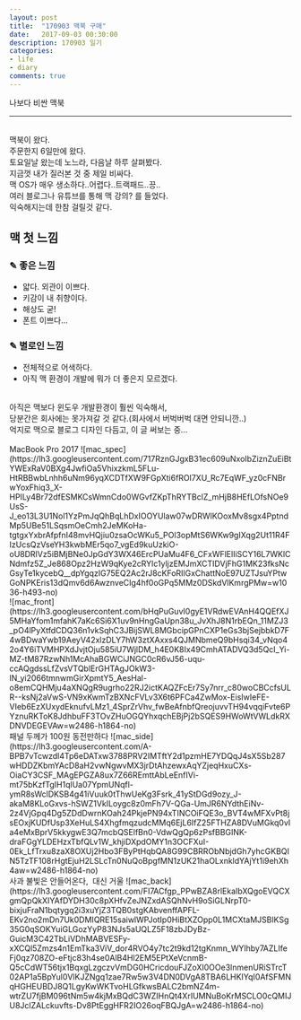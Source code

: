 ```yaml
---
layout: post
title:  "170903 맥북 구매"
date:   2017-09-03 00:30:00
description: 170903 일기
categories:
- life
- diary
comments: true
---
```


나보다 비싼 맥북

---
<br>
맥북이 왔다.<br>
주문한지 6일만에 왔다.<br>
토요일날 왔는데 노느라, 다음날 하루 살펴봤다.<br>
지금껏 내가 질러본 것 중 제일 비싸다.<br>
맥 OS가 매우 생소하다..어렵다..트랙패드..끙..<br>
여러 블로그나 유튜브를 통해 맥 강의? 를 들었다.<br>
익숙해지는데 한참 걸릴것 같다.<br>

## 맥 첫 느낌
### ✎ 좋은 느낌

- 얇다. 외관이 이쁘다.
- 키감이 내 취향이다.
- 해상도 굳!
- 폰트 이쁘다...

### ✎ 별로인 느낌
- 전체적으로 어색하다.
- 아직 맥 환경이 개발에 뭐가 더 좋은지 모르겠다.

<br>
아직은 맥보다 윈도우 개발환경이 훨씬 익숙해서,<br>
당분간은 회사에는 못가져갈 것 같다.(회사에서 버벅버벅 대면 안되니깐..)<br>
억지로 맥으로 블로그 디자인 다듬고, 이 글 써보는 중...
<br><br>
MacBook Pro 2017
![mac_spec](https://lh3.googleusercontent.com/717RznGJgxB31ec609uNxoIbZiznZuEiBtYWExRaV0BXg4JwfiOa5VhixzkmL5FLu-HtRBBwbLnhh6uNm96yqXCDTfXW9FGpXti6fROl7XU_Rc7EqWF_yz0cFNBrwYoxFhiq3_X-HPILy4Br72dfESMKCsWmnCdo0WGvfZKpThRYTBclZ_mHjB8HEfLOfsNOe9UsS-J_eo13L3U1Nol1YzPmJqQhBqLhDxIOOYUlaw07wDRWlKOoxMv8sgx4PptndMp5UBe51LSqsmOeCmh2JeMKoHa-tgtgxYxbrAfpfnI48mvHQjiu0zsaOcWKu5_POl3opMtS6WKw9gIXqg2Ut11R4FIzUcsQzVseYH3kwbMEr5qo7_vgEd9kuUzkiO-oU8DRlVz5iBMjBNe0JpGdY3WX46ErcPUaMu4F6_CFxWFlElIiSCY16L7WKlCNdmfz5Z_Je868Opz2HzW9qKye2cRYlc1yljzEMJmXCTIDVjFhG1MK23fksNcGsyTe1kycebQ__dpYgqzIG75EQ2Ac2rJ8cKFoRIlGxChattNoE97UZTJsuYPtwGoNPKEris13dQmv6d6AwznveCIg4hf0oGPq5MMz0DSkdVlKmrgPMw=w1036-h493-no)
<br>
![mac_front](https://lh3.googleusercontent.com/bHqPuGuvI0gyE1VRdwEVAnH4QQEfXJ5MHaYfom1mfahK7aKc6Si6X1uv9nHngGaUpn38u_JvXhJ8N1rbEQn_11MZJ3_pO4lPyXtfdCDQ36n1vkSqhC3JBijSWL8MGbcipGPnCXP1eGs3bjSejbbkD7F4wBDwaYwb19AeyV42xlzDLY7hW3ztXAxxs4QJMNbmeQ9bHsqi34_vNqo42o4Y6iTVMHPXdJvjtOju585iU7WjlDM_h4E0K8Ix49CmhATADVQ3d5QcI_Yi-MZ-tM87RzwNh1McAhaBGWCiJNGC0cR6vJ56-uqu-ccAQgdssLfZvsVTQblErGHTAgJOkW3-lN_yi2066tmnwmGirXpmtY5_AesHal-o8emCQHMju4aXNQgR9ugrho22RJ2ictKAQZFcEr7Sy7nrr_c80woCBCcfsULR--ksNj2aVwS-VN9xKwmTzBXNcFVLv3X6t6PFCa4ZwMox-EisIwIeFE-VIeb6EzXUxydEknufvLMz1_4SprZrVhv_fwBeAfnbfQreojuvvTH94vqqiFvte6PYznuRKToK8JdhbuFF3TOvZHuOGQYhxqchEBjPj2bSQES9HWoWtVWLdkRXDNVDEGEVAw=w2486-h1864-no)
<br>
패널 두께가 100원 동전만하다
![mac_side](https://lh3.googleusercontent.com/A-BPB7vTcwzdl4Tp6eDATxw3788PRV2IMTftY2d1pzmHE7YDQqJ4sX5Sb287wHDDZKbmYAcD8aH2vwNgwvMX3jrDtAhzewxAqYZjeqHxuCXs-OiaCY3CSF_MAgEPGZA8ux7Z66REmttAbLeEnfIVi-mt75bKzfTgIH1qlUa07YpmUNqfl-ymR8sWclDKSB4g41iVuuk0tThwUeKg3Fsrk_41yStDGd9ozy_J-akaM8KLoGxvs-hSWZ1VkILoygc8z0mFh7V-QGa-UmJR6NYdthEiNv-2z4VjGpq4Dg5ZDdDwrnKOah24PkjePN94xTINCOiFQE3o_BVT4wMFXvPt8jsEOxjKUDfUsp3XeHuLS4XhgfmqzudcMMq6EjL6IfZ25FTHZA8DVuMGkq0vIa4eMxBprV5kkygwE3Q7mcbQSElfBn0-VdwQgQp6zPsfBBGINK-draFGgYLDEHzxTbfQLv1W_khjiDXpdOMY1n3OCFXuI-0Ek_LfTrxu8zaX8OXUj2Hbo3FByPtHqbQA8G99CBRRObNbjdGh7yhcGKBQIN5TzTF108rHgtEjuH2LSLcTn0NuQoBpgfMN1zUK21haOLxnkldYAjYt1i9ehXh4aw=w2486-h1864-no)
<br> 사과 불빛은 안들어온다,&nbsp; 대신 거울
![mac_back](https://lh3.googleusercontent.com/FI7ACfgp_PPwBZA8rlEkaIbXQgoEVQCXgmQpQkXIYAfDYDH30c8pXHfvZeJNZxdASQhNvH9oSiGLNrpT0-bixjuFraN1bqtygq2i3xuYjZ3TQB0stgKAbvenffAPFL-EKv2no2mDn7Uk0DMIQRE15saiwlWPJotIp0HiBtXZOpp0L1MCXtaMJSBlKSg35G0qSOKYuiGLGozYyP83NJs5aUQLZ5F18zbJDyBz-GuicM3C42TbLiVDhMABVESFy-xXCQl5Zmzs4n1EmTka3ViV_dor4RVO4y7tc2t9kd12tgKnmn_WYlhby7AZLIfeFj0qz708ZO-eFtjc83h4se0AlB4Hl2EM5EPtXeVcnmB-Q5cCdWT56tjx1BqxgLzgczvVmDG0HCricdouFJZoXI0OOe3lnmenURiSTrcT02AP1a5BpYul0VlKJZNgq1zae7Rw5w3V4DN0DVgA8TBA6LHKIYqI0AfSFMNqHGHEUBDJ8Q1LgyKwWKTvoHLGfkwsBALC2bmNZ4m-wtrZU7fjBM096tNm5w4kjMxBQdC3WZIHnQt4XrIUMNuBoKrMSCLO0cQMIJU8JclZALckuvfts-Dv8PtEggHFR2IO26oqFBQJgA=w2486-h1864-no)

